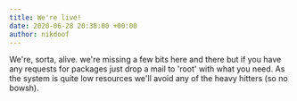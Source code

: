 ```yaml
---
title: We're live! 
date: 2020-06-28 20:38:00 +00:00
author: nikdoof
---
```

We're, sorta, alive. we're missing a few bits here and there but if you have any requests for packages just drop a mail to 'root' with what you need. As the system is quite low resources we'll avoid any of the heavy hitters (so no bowsh).